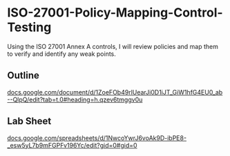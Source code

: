 # ISO-27001-Policy-Mapping-Control-Testing
Using the ISO 27001 Annex A controls, I will review policies and map them to verify and identify any weak points.

## Outline
[docs.google.com/document/d/1ZoeFOb49rlUearJi0D1iJT_GiW1hfG4EU0_ab--QlpQ/edit?tab=t.0#heading=h.qzev6tmggv0u](https://docs.google.com/document/d/1olRo_k0S71A7C2hBwZqxSp_2vHs1EJVHDJq5n6Xw-EE/edit?tab=t.0)
## Lab Sheet 
[docs.google.com/spreadsheets/d/1NwcoYwrJ6voAk9D-ibPE8-_esw5yL7b9mFGPFv196Yc/edit?gid=0#gid=0](https://docs.google.com/spreadsheets/d/1zyFZmSsmrfGXvnyAQVuElQLscS8CmxokwLu1FgtyTCI/edit?gid=0#gid=0)
